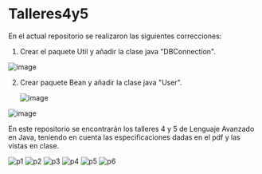 # Talleres4y5

En el actual repositorio se realizaron las siguientes correcciones: 


1. Crear el paquete Util y añadir la clase java "DBConnection".

![image](https://github.com/JuanElKantar/Talleres4y5/assets/128154436/ea675786-4683-4894-b351-f5965596e425)


   
2. Crear paquete Bean y añadir la clase java "User".

   ![image](https://github.com/JuanElKantar/Talleres4y5/assets/128154436/09836cf5-f54d-4682-b6d7-e9f8c34b2450)




![image](https://github.com/JuanElKantar/Talleres4-5Correciones/assets/128154436/e26084c9-19b4-4bbe-aee6-e78d3c049fae)


En este repositorio se encontrarán los talleres 4 y 5 de Lenguaje Avanzado en Java, teniendo en cuenta las especificaciones dadas en el pdf y las vistas en clase.



![p1](https://user-images.githubusercontent.com/128154436/236596615-c854392d-fe1b-4801-8883-865abe6e77a5.png)
![p2](https://user-images.githubusercontent.com/128154436/236596627-ce85b2ba-cd58-4f0e-9aa5-02ad99d68a9e.png)
![p3](https://user-images.githubusercontent.com/128154436/236596629-2bc34e9f-d2d7-4948-bd12-b2f016c1c332.png)
![p4](https://user-images.githubusercontent.com/128154436/236596631-d012bc23-27f0-4725-92af-cec5c48cb69b.png)
![p5](https://user-images.githubusercontent.com/128154436/236596646-1619e3de-06dc-4f9c-a548-a644f6587bd6.jpeg)
![p6](https://user-images.githubusercontent.com/128154436/236598122-607bb2cd-b63c-4304-976a-d52adf6c12a1.png)

